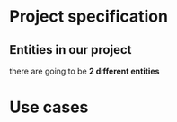 # Project specification

## Entities in our project  
there are going to be **2 different entities** 

# Use cases

